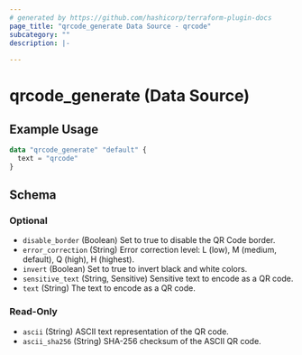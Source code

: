 ```yaml
---
# generated by https://github.com/hashicorp/terraform-plugin-docs
page_title: "qrcode_generate Data Source - qrcode"
subcategory: ""
description: |-
  
---
```


# qrcode_generate (Data Source)



## Example Usage

```terraform
data "qrcode_generate" "default" {
  text = "qrcode"
}
```

<!-- schema generated by tfplugindocs -->
## Schema

### Optional

- `disable_border` (Boolean) Set to true to disable the QR Code border.
- `error_correction` (String) Error correction level: L (low), M (medium, default), Q (high), H (highest).
- `invert` (Boolean) Set to true to invert black and white colors.
- `sensitive_text` (String, Sensitive) Sensitive text to encode as a QR code.
- `text` (String) The text to encode as a QR code.

### Read-Only

- `ascii` (String) ASCII text representation of the QR code.
- `ascii_sha256` (String) SHA-256 checksum of the ASCII QR code.
